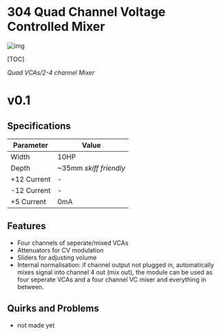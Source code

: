 # 304 Quad Channel Voltage Controlled Mixer

![img](Images/img)

[TOC]

*Quad VCAs/2-4 channel Mixer*

# v0.1

## Specifications

|Parameter|Value|
|---------|-----|
|Width|10HP|
|Depth|~35mm *skiff friendly*|
|+12 Current|-|
|-12 Current|-|
|+5 Current|0mA|

## Features

- Four channels of seperate/mixed VCAs
- Attenuators for CV modulation
- Sliders for adjusting volume
- Internal normalisation: if channel output not plugged in, automatically mixes signal into channel 4 out (mix out), the module can be used as four seperate VCAs and a four channel VC mixer and everything in between.

## Quirks and Problems

- not made yet